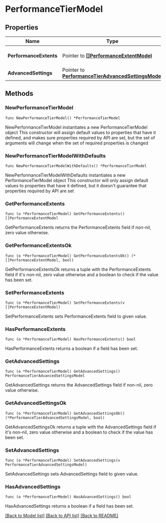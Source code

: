# PerformanceTierModel

## Properties

Name | Type | Description | Notes
------------ | ------------- | ------------- | -------------
**PerformanceExtents** | Pointer to [**[]PerformanceExtentModel**](PerformanceExtentModel.md) | Array of performance extents. | [optional] 
**AdvancedSettings** | Pointer to [**PerformanceTierAdvancedSettingsModel**](PerformanceTierAdvancedSettingsModel.md) |  | [optional] 

## Methods

### NewPerformanceTierModel

`func NewPerformanceTierModel() *PerformanceTierModel`

NewPerformanceTierModel instantiates a new PerformanceTierModel object
This constructor will assign default values to properties that have it defined,
and makes sure properties required by API are set, but the set of arguments
will change when the set of required properties is changed

### NewPerformanceTierModelWithDefaults

`func NewPerformanceTierModelWithDefaults() *PerformanceTierModel`

NewPerformanceTierModelWithDefaults instantiates a new PerformanceTierModel object
This constructor will only assign default values to properties that have it defined,
but it doesn't guarantee that properties required by API are set

### GetPerformanceExtents

`func (o *PerformanceTierModel) GetPerformanceExtents() []PerformanceExtentModel`

GetPerformanceExtents returns the PerformanceExtents field if non-nil, zero value otherwise.

### GetPerformanceExtentsOk

`func (o *PerformanceTierModel) GetPerformanceExtentsOk() (*[]PerformanceExtentModel, bool)`

GetPerformanceExtentsOk returns a tuple with the PerformanceExtents field if it's non-nil, zero value otherwise
and a boolean to check if the value has been set.

### SetPerformanceExtents

`func (o *PerformanceTierModel) SetPerformanceExtents(v []PerformanceExtentModel)`

SetPerformanceExtents sets PerformanceExtents field to given value.

### HasPerformanceExtents

`func (o *PerformanceTierModel) HasPerformanceExtents() bool`

HasPerformanceExtents returns a boolean if a field has been set.

### GetAdvancedSettings

`func (o *PerformanceTierModel) GetAdvancedSettings() PerformanceTierAdvancedSettingsModel`

GetAdvancedSettings returns the AdvancedSettings field if non-nil, zero value otherwise.

### GetAdvancedSettingsOk

`func (o *PerformanceTierModel) GetAdvancedSettingsOk() (*PerformanceTierAdvancedSettingsModel, bool)`

GetAdvancedSettingsOk returns a tuple with the AdvancedSettings field if it's non-nil, zero value otherwise
and a boolean to check if the value has been set.

### SetAdvancedSettings

`func (o *PerformanceTierModel) SetAdvancedSettings(v PerformanceTierAdvancedSettingsModel)`

SetAdvancedSettings sets AdvancedSettings field to given value.

### HasAdvancedSettings

`func (o *PerformanceTierModel) HasAdvancedSettings() bool`

HasAdvancedSettings returns a boolean if a field has been set.


[[Back to Model list]](../README.md#documentation-for-models) [[Back to API list]](../README.md#documentation-for-api-endpoints) [[Back to README]](../README.md)


